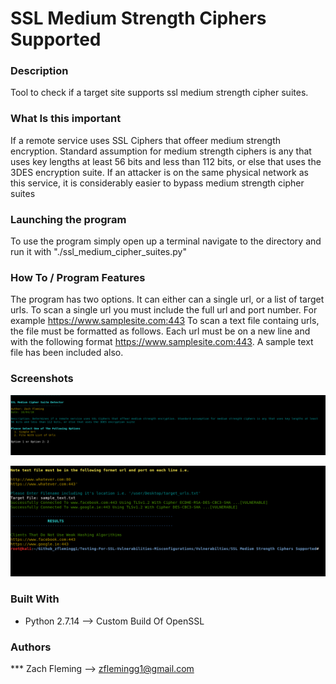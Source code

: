 # SSL Medium Strength Ciphers Supported

### Description

Tool to check if a target site supports ssl medium strength cipher suites.

### What Is this important

If a remote service uses SSL Ciphers that offeer medium strength encryption. Standard assumption for medium strength ciphers is any that uses key lengths at least 56 bits and less than 112 bits, or else that uses the 3DES encryption suite. If an attacker is on the same physical network as this service, it is considerably easier to bypass medium strength cipher suites

### Launching the program

To use the program simply open up a terminal navigate to the directory and run it with "./ssl_medium_cipher_suites.py"

### How To / Program Features

The program has two options. It can either can a single url, or a list of target urls. 
To scan a single url you must include the full url and port number. For example https://www.samplesite.com:443
To scan a text file containg urls, the file must be formatted as follows. Each url must be on a new line and with the following format https://www.samplesite.com:443. 
A sample text file has been included also. 



### Screenshots
![alt text](screenshots/ssl_medium_strength_overview.png "Overview of Program")

![alt text](screenshots/ssl_medium_strength_overview2.png "Sample Output")


### Built With

* Python 2.7.14 --> Custom Build Of OpenSSL

### Authors

*** Zach Fleming --> zflemingg1@gmail.com





